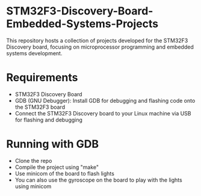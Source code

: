 # STM32F3-Discovery-Board-Embedded-Systems-Projects
This repository hosts a collection of projects developed for the STM32F3 Discovery board, focusing on microprocessor programming and embedded systems development.

# Requirements
- STM32F3 Discovery Board
- GDB (GNU Debugger): Install GDB for debugging and flashing code onto the STM32F3 board
- Connect the STM32F3 Discovery board to your Linux machine via USB for flashing and debugging

# Running with GDB
  - Clone the repo
  - Compile the project using "make"
  - Use minicom of the board to flash lights
  - You can also use the gyroscope on the board to play with the lights using minicom
